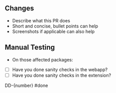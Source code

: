 ## Changes

- Describe what this PR does
- Short and concise, bullet points can help
- Screenshots if applicable can also help

## Manual Testing

- On those affected packages:
- [ ] Have you done sanity checks in the webapp?
- [ ] Have you done sanity checks in the extension?

DD-{number} #done
